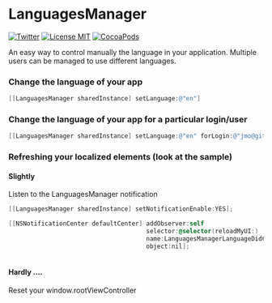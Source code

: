 LanguagesManager
================

[![Twitter](https://img.shields.io/badge/contact-@leverdeterre-green.svg)](http://twitter.com/leverdeterre)
[![License MIT](https://img.shields.io/badge/license-MIT-green.svg)](https://github.com/leverdeterre/LanguagesManager/blob/master/LICENCE)
[![CocoaPods](http://img.shields.io/github/release/leverdeterre/LanguagesManager.svg)](https://github.com/leverdeterre/LanguagesManager)

An easy way to control manually the language in your application.
Multiple users can be managed to use different languages.

### Change the language of your app

```objective-c
[[LanguagesManager sharedInstance] setLanguage:@"en"]
```

### Change the language of your app for a particular login/user 

```objective-c
[[LanguagesManager sharedInstance] setLanguage:@"en" forLogin:@"jmo@github.com"]
```



###  Refreshing your localized elements (look at the sample) 

#### Slightly
Listen to the LanguagesManager notification
```objective-c
[[LanguagesManager sharedInstance] setNotificationEnable:YES];

[[NSNotificationCenter defaultCenter] addObserver:self           
                                      selector:@selector(reloadMyUI:)
                                      name:LanguagesManagerLanguageDidChangeNotification
                                      object:nil];
                                      

```

#### Hardly .... 
Reset your window.rootViewController 





